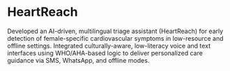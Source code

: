 # HeartReach
Developed an AI-driven, multilingual triage assistant (HeartReach) for early detection of female-specific cardiovascular  symptoms in low-resource and offline settings.  Integrated culturally-aware, low-literacy voice and text interfaces using WHO/AHA-based logic to deliver personalized care  guidance via SMS, WhatsApp, and offline modes.
